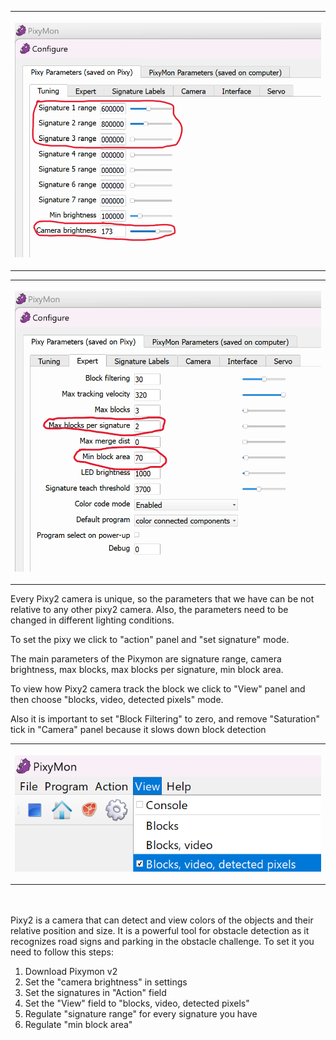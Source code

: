 <table>
<tr>
<th width=800>

![PixyMon configuration](https://github.com/QZOFlameFE/FE2024_1st_repo_ByFlame/blob/main/Instructions/Obstacle_management/Pixy2_configuration.png)
</th>
</tr>
</table>

<table>
<tr>
<th width=800>

![PixyMon settings](https://github.com/QZOFlameFE/FE2024_1st_repo_ByFlame/blob/main/Instructions/Obstacle_management/Settings_Pix2.png) 
</th>
</tr>
</table>
Every Pixy2 camera is unique, so the parameters that we have can be not relative to any other pixy2 camera. Also, the parameters need to be changed in different lighting conditions.

To set the pixy we click to "action" panel and "set signature" mode.

The main parameters of the Pixymon are signature range, camera brightness, max blocks, max blocks per signature, min block area. 

To view how Pixy2 camera track the block we click to "View" panel and then choose "blocks, video, detected pixels" mode. 

Also it is important to set "Block Filtering" to zero, and remove "Saturation" tick in "Camera" panel because it slows down block detection
<table>
<tr>
<th width=800>
  
![PixyMon view](https://github.com/QZOFlameFE/FE2024_1st_repo_ByFlame/blob/main/Instructions/Obstacle_management/Pixy2_view.png)
</th>
</tr>
</table>


</br> </br>
Pixy2 is a camera that can detect and view colors of the objects and their relative position and size. It is a powerful tool for obstacle detection as it recognizes road signs and parking in the obstacle challenge. To set it you need to follow this steps:
1) Download Pixymon v2
2) Set the "camera brightness" in settings
3) Set the signatures in "Action" field
4) Set the "View" field to "blocks, video, detected pixels"
5) Regulate "signature range" for every signature you have
6) Regulate "min block area"
